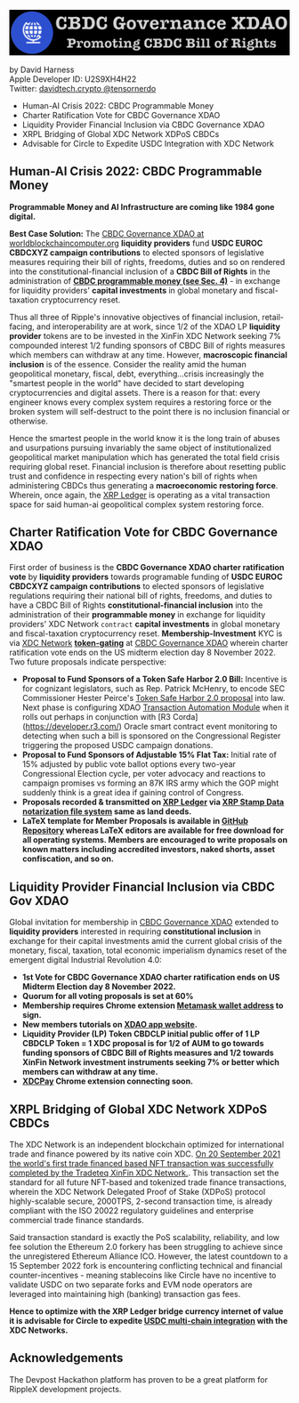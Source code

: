 ![CBDC Governance XDAO Logo](/cbdcgovxdao_logo.png)

by David Harness <br />Apple Developer ID: U2S9XH4H22 <br />Twitter: [davidtech.crypto @tensornerdo](https://twitter.com/tensornerdo)

- Human-AI Crisis 2022:  CBDC Programmable Money
- Charter Ratification Vote for CBDC Governance XDAO
- Liquidity Provider Financial Inclusion via CBDC Governance XDAO
- XRPL Bridging of Global XDC Network XDPoS CBDCs
- Advisable for Circle to Expedite USDC Integration with XDC Network

## Human-AI Crisis 2022: CBDC Programmable Money
**Programmable Money and AI Infrastructure are coming like 1984 gone digital.**

**Best Case Solution:** The [CBDC Governance XDAO at worldblockchaincomputer.org](https://worldblockchaincomputer.org) **liquidity providers** fund **USDC EUROC CBDCXYZ campaign contributions** to elected sponsors of legislative measures requiring their  bill of rights, freedoms, duties and so on rendered into the constitutional-financial inclusion of a **CBDC Bill of Rights** in the administration of **[CBDC programmable money (see Sec. 4)](https://www.federalregister.gov/documents/2022/03/14/2022-05471/ensuring-responsible-development-of-digital-assets)** - in exchange for liquidity providers' **capital investments** in global monetary and fiscal-taxation cryptocurrency reset. 

Thus all three of Ripple's innovative objectives of financial inclusion, retail-facing, and interoperability are at work, since 1/2 of the XDAO LP **liquidity provider** tokens are to be invested in the XinFin XDC Network seeking 7% compounded interest 1/2 funding sponsors of CBDC Bill of rights measures which members can withdraw at any time. However, **macroscopic financial inclusion** is of the essence. Consider the reality amid the human geopolitical monetary, fiscal, debt, everything...crisis increasingly the "smartest people in the world" have decided to start developing cryptocurrencies and digital assets. There is a reason for that: every engineer knows every complex system requires a restoring force or the broken system will self-destruct to the point there is no inclusion financial or otherwise.

Hence the smartest people in the world know it is the long train of abuses and usurpations pursuing invariably the same object of institutionalized geopolitical market manipulation which has generated the total field crisis requiring global reset. Financial inclusion is therefore about resetting public trust and confidence in respecting every nation's bill of rights when administering CBDCs thus generating a **macroeconomic restoring force**. Wherein, once again, the [XRP Ledger](https://xrpl.org/get-started-using-javascript.html) is operating as a vital transaction space for said human-ai geopolitical complex system restoring force. 

## Charter Ratification Vote for CBDC Governance XDAO
First order of business is the **CBDC Governance XDAO charter ratification vote** by **liquidity providers** towards programable funding of **USDC EUROC CBDCXYZ campaign contributions** to elected sponsors of legislative regulations requiring their national bill of rights, freedoms, and duties to have a CBDC Bill of Rights **constitutional-financial inclusion** into the administration of their **programmable money** in exchange for liquidity providers' XDC Network ```contract``` **capital investments** in global monetary and fiscal-taxation cryptocurrency reset. **Membership-Investment** KYC is via [XDC Network](https://explorer.xinfin.network) **[token-gating](https://twitter.com/MonicaLongSF/status/1562107459942039552)** at [CBDC Governance XDAO](https://worldblockchaincomputer.org) wherein charter ratification vote ends on the US midterm election day 8 November 2022. Two future proposals indicate perspective:
- **Proposal to Fund Sponsors of a Token Safe Harbor 2.0 Bill:** Incentive is for cognizant legislators, such as Rep. Patrick McHenry, to encode SEC Commissioner Hester Peirce's [Token Safe Harbor 2.0 proposal](https://www.sec.gov/news/public-statement/peirce-statement-token-safe-harbor-proposal-2.0) into law. Next phase is configuring XDAO [Transaction Automation Module](https://worldblockchaincomputer.org/) when it rolls out perhaps in conjunction with [R3 Corda] (https://developer.r3.com/) Oracle smart contract event monitoring to detecting when such a bill is sponsored on the Congressional Register triggering the proposed USDC campaign donations.
- **Proposal to Fund Sponsors of Adjustable 15% Flat Tax:** Initial rate of 15% adjusted by public vote ballot options every two-year Congressional Election cycle, per voter advocacy and reactions to campaign promises vs forming an 87K IRS army which the GOP might suddenly think is a great idea if gaining control of Congress. 
- **Proposals recorded & transmitted on [XRP Ledger](https://livenet.xrpl.org) via [XRP Stamp Data notarization file system](https://xrpstamp.com) same as land deeds.**
- **LaTeX template for Member Proposals is available in [GitHub Repository](https://github.com/ehounder/CBDC-Governance-XDAO-Funds-Sponsors-of-CBDC-Bill-of-Rights) whereas LaTeX editors are available for free download for all operating systems. Members are encouraged to write proposals on known matters including accredited investors, naked shorts, asset confiscation, and so on.**

## Liquidity Provider Financial Inclusion via CBDC Gov XDAO
Global invitation for membership in [CBDC Governance XDAO](https://worldblockchaincomputer.org) extended to **liquidity providers** interested in requiring **constitutional inclusion** in exchange for their capital investments amid the current global crisis of the monetary, fiscal, taxation, total economic imperialism dynamics reset of the emergent digital Industrial Revolution 4.0:
- **1st Vote for CBDC Governance XDAO charter ratification ends on US Midterm Election day 8 November 2022.**
- **Quorum for all voting proposals is set at 60%**
- **Membership requires Chrome extension [Metamask wallet address](https://chrome.google.com/webstore/detail/metamask/nkbihfbeogaeaoehlefnkodbefgpgknn) to sign.**
- **New members tutorials on [XDAO app website](https://www.xdao.app).**
- **Liquidity Provider (LP) Token CBDCLP initial public offer of 1 LP CBDCLP Token = 1 XDC proposal is for 1/2 of AUM to go towards funding sponsors of CBDC Bill of Rights measures and 1/2 towards XinFin Network investment instruments seeking 7% or better which members can withdraw at any time.**
- **[XDCPay](https://chrome.google.com/webstore/detail/xdcpay/bocpokimicclpaiekenaeelehdjllofo) Chrome extension connecting soon.**

## XRPL Bridging of Global XDC Network XDPoS CBDCs
The XDC Network is an independent blockchain optimized for international trade and finance powered by its native coin XDC. [On 20 September 2021 the world's first trade financed based NFT transaction was successfully completed by the Tradeteq XinFin XDC Network.](https://treasury-management.com/news/xinfins-xdc-network-and-tradeteq-launch-worlds-first-trade-finance-based-nft-transaction/). This transaction set the standard for all future NFT-based and tokenized trade finance transactions, wherein the XDC Network Delegated Proof of Stake (XDPoS) protocol highly-scalable secure, 2000TPS, 2-second transaction time, is already compliant with the ISO 20022 regulatory guidelines and enterprise commercial trade finance standards.

Said transaction standard is exactly the PoS scalability, reliability, and low fee solution the Ethereum 2.0 forkery has been struggling to achieve since the unregistered Ethereum Alliance ICO. However, the latest countdown to a 15 September 2022 fork is encountering conflicting technical and financial counter-incentives - meaning stablecoins like Circle have no incentive to validate USDC on two separate forks and EVM node operators are leveraged into maintaining high (banking) transaction gas fees.

**Hence to optimize with the XRP Ledger bridge currency internet of value it is advisable for Circle to expedite [USDC multi-chain integration](https://www.circle.com/en/multichain-usdc) with the XDC Networks.**

## Acknowledgements
The Devpost Hackathon platform has proven to be a great platform for RippleX development projects. 


